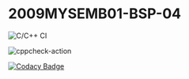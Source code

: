 # 2009MYSEMB01-BSP-04

![C/C++ CI](https://github.com/99002614/2009MYSEMB01-BSP-04/workflows/C/C++%20CI/badge.svg?branch=main)


![cppcheck-action](https://github.com/99002614/2009MYSEMB01-BSP-04/workflows/cppcheck-action/badge.svg)


[![Codacy Badge](https://app.codacy.com/project/badge/Grade/98baed02a5bd41979d56316a7dc0dd12)](https://www.codacy.com?utm_source=github.com&amp;utm_medium=referral&amp;utm_content=99002614/2009MYSEMB01-BSP-04&amp;utm_campaign=Badge_Grade)

